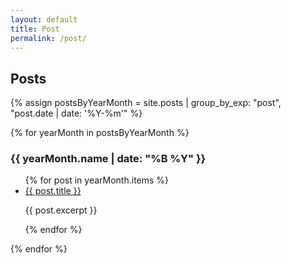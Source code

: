 ```yaml
---
layout: default
title: Post
permalink: /post/
---
```


<h2>Posts</h2>

{% assign postsByYearMonth = site.posts | group_by_exp: "post", "post.date | date: '%Y-%m'" %}

{% for yearMonth in postsByYearMonth %}
  <h3>{{ yearMonth.name | date: "%B %Y" }}</h3>
  <ul>
    {% for post in yearMonth.items %}
      <li>
        <a href="{{ post.url }}">{{ post.title }}</a>
        <p>{{ post.excerpt }}</p>
      </li>
    {% endfor %}
  </ul>
{% endfor %}
